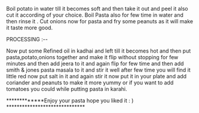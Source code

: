 Boil potato in water till it becomes soft and then take it out and peel it also cut it according of your choice. Boil Pasta also for few time in water and then rinse it . Cut onions now for pasta and fry some peanuts as it will make it taste more good.

PROCESSING :--

Now put some Refined oil in kadhai and left till it becomes hot and then put pasta,potato,onions together and make it flip without stopping for few minutes and then add jeera to it and again flip for few time and then add smith & jones pasta masala to it and stir it well after few time you will find it little red now put salt in it and again stir it now put it in your plate and add coriander and peanuts to make it more yummy or if you want to add tomatoes you could while putting pasta in karahi.

*************Enjoy your pasta hope you liked it : ) ******************************

